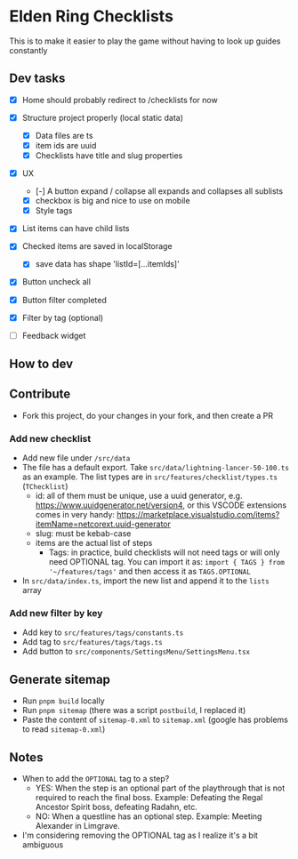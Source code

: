 # Elden Ring Checklists

This is to make it easier to play the game without having to look up guides constantly

## Dev tasks

- [x] Home should probably redirect to /checklists for now
- [x] Structure project properly (local static data)
  - [x] Data files are ts
  - [x] item ids are uuid
  - [x] Checklists have title and slug properties
- [x] UX
  - [-] A button expand / collapse all expands and collapses all sublists
  - [x] checkbox is big and nice to use on mobile
  - [x] Style tags
- [x] List items can have child lists
- [x] Checked items are saved in localStorage
  - [x] save data has shape 'listId=[...itemIds]'
- [x] Button uncheck all
- [x] Button filter completed
- [x] Filter by tag (optional)
- [ ] Feedback widget


## How to dev

## Contribute

- Fork this project, do your changes in your fork, and then create a PR

### Add new checklist

- Add new file under `/src/data`
- The file has a default export. Take `src/data/lightning-lancer-50-100.ts` as an example. The list types are in `src/features/checklist/types.ts` (`TChecklist`)
  - id: all of them must be unique, use a uuid generator, e.g. https://www.uuidgenerator.net/version4, or this VSCODE extensions comes in very handy: https://marketplace.visualstudio.com/items?itemName=netcorext.uuid-generator
  - slug: must be kebab-case
  - items are the actual list of steps
    - Tags: in practice, build checklists will not need tags or will only need OPTIONAL tag. You can import it as: `import { TAGS } from '~/features/tags'` and then access it as `TAGS.OPTIONAL`
- In `src/data/index.ts`, import the new list and append it to the `lists` array

### Add new filter by key

- Add key to `src/features/tags/constants.ts`
- Add tag to `src/features/tags/tags.ts`
- Add button to `src/components/SettingsMenu/SettingsMenu.tsx`

## Generate sitemap

- Run `pnpm build` locally
- Run `pnpm sitemap` (there was a script `postbuild`, I replaced it)
- Paste the content of `sitemap-0.xml` to `sitemap.xml` (google has problems to read `sitemap-0.xml`)

## Notes

- When to add the `OPTIONAL` tag to a step?
  - YES: When the step is an optional part of the playthrough that is not required to reach the final boss. Example: Defeating the Regal Ancestor Spirit boss, defeating Radahn, etc.
  - NO: When a questline has an optional step. Example: Meeting Alexander in Limgrave.
- I'm considering removing the OPTIONAL tag as I realize it's a bit ambiguous